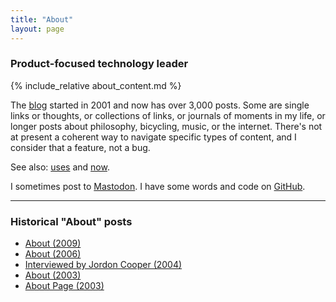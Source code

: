```yaml
---
title: "About"
layout: page
---
```

### Product-focused technology leader

{% include_relative about_content.md %}

The [blog](/blog) started in 2001 and now has over 3,000 posts. Some are single links or thoughts, or collections of links, or journals of moments in my life, or longer posts about philosophy, bicycling, music, or the internet. There's not at present a coherent way to navigate specific types of content, and I consider that a feature, not a bug.

See also: [uses](/uses) and [now](/now).

I sometimes post to [Mastodon](https://indieweb.social/@dealingwith). I have some words and code on [GitHub](https://github.com/dealingwith).

---

### Historical "About" posts

- [About (2009)](/2009/10/26/about/)
- [About (2006)](/2006/12/08/1868/)
- [Interviewed by Jordon Cooper (2004)](/2004/04/06/interviewed-by-jordon-cooper/)
- [About (2003)](/2003/07/28/about/)
- [About Page (2003)](/2003/01/16/about-page/)
